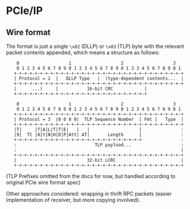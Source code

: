 # PCIe/IP

## Wire format

The format is just a single `\x02` (DLLP) or `\x03` (TLP) byte with the relevant packet contents appended,
which means a structure as follows:

```
    0                   1                   2                   3
    0 1 2 3 4 5 6 7 8 9 0 1 2 3 4 5 6 7 8 9 0 1 2 3 4 5 6 7 8 9 0 1
   +-+-+-+-+-+-+-+-+-+-+-+-+-+-+-+-+-+-+-+-+-+-+-+-+-+-+-+-+-+-+-+-+
   | Protocol = 2  |   DLLP Type   |  (type-dependent contents...  |
   +-+-+-+-+-+-+-+-+-+-+-+-+-+-+-+-+-+-+-+-+-+-+-+-+-+-+-+-+-+-+-+-+
   |      ...)     |           16-bit CRC            |
   +-+-+-+-+-+-+-+-+-+-+-+-+-+-+-+-+-+-+-+-+-+-+-+-+-+

    0                   1                   2                   3
    0 1 2 3 4 5 6 7 8 9 0 1 2 3 4 5 6 7 8 9 0 1 2 3 4 5 6 7 8 9 0 1
   +-+-+-+-+-+-+-+-+-+-+-+-+-+-+-+-+-+-+-+-+-+-+-+-+-+-+-+-+-+-+-+-+
   | Protocol = 3  |0 0 0 0|  TLP Sequence Number  | Fmt |   Type  |
   +-+-+-+-+-+-+-+-+-+-+-+-+-+-+-+-+-+-+-+-+-+-+-+-+-+-+-+-+-+-+-+-+
   |T|     |T|A|L|T|T|E|   |   |                   |               :
   |9|  TC |8|t|N|H|D|P|Att| AT|       Length      |               :
   +-+-+-+-+-+-+-+-+-+-+-+-+-+-+-+-+-+-+-+-+-+-+-+-+               :
   :                              TLP payload...                   :
   :                                                               |
   +-+-+-+-+-+-+-+-+-+-+-+-+-+-+-+-+-+-+-+-+-+-+-+-+-+-+-+-+-+-+-+-+
   |                           32-bit LCRC                         |
   +-+-+-+-+-+-+-+-+-+-+-+-+-+-+-+-+-+-+-+-+-+-+-+-+-+-+-+-+-+-+-+-+
```
(TLP Prefixes omitted from the docs for now, but handled according to original PCIe wire format spec)

Other approaches considered: wrapping in thrift RPC packets (easier implementation of receiver, but more copying involved).
